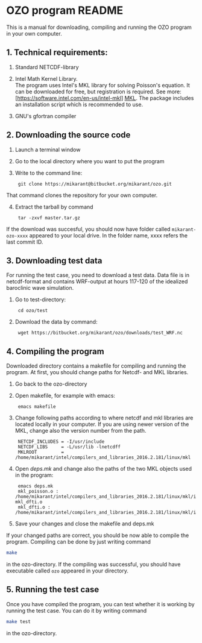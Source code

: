 # OZO program README

This is a manual for downloading, compiling and running the OZO program in your own computer.

## 1. Technical requirements:

1. Standard NETCDF-library

2. Intel Math Kernel Library.  
The program uses Intel's MKL library for solving Poisson's equation. It can be downloaded for free, but registration is required. See more: [https://software.intel.com/en-us/intel-mkl] [MKL]. The package includes an installation script which is recommended to use.
   
3. GNU's gfortran compiler

## 2. Downloading the source code

1. Launch a terminal window

2. Go to the local directory where you want to put the program

3. Write to the command line:

        git clone https://mikarant@bitbucket.org/mikarant/ozo.git
 That command clones the repository for your own computer.

4. Extract the tarball by command

        tar -zxvf master.tar.gz


If the download was succesful, you should now have folder called `mikarant-ozo-xxxx` appeared to your local drive. In the folder name, xxxx refers the last commit ID.

## 3. Downloading test data

For running the test case, you need to download a test data. Data file is in netcdf-format and contains WRF-output at hours 117-120 of the idealized baroclinic wave simulation.

1. Go to test-directory:

        cd ozo/test


2. Download the data by command:

        wget https://bitbucket.org/mikarant/ozo/downloads/test_WRF.nc


## 4. Compiling the program

Downloaded directory contains a makefile for compiling and running the program. At first, you should change paths for Netcdf- and MKL libraries.

1. Go back to the ozo-directory

2. Open makefile, for example with emacs:

        emacs makefile

3. Change following paths according to where netcdf and mkl libraries are located locally in your computer. If you are using newer version of the MKL, change also the version number from the path.

        NETCDF_INCLUDES = -I/usr/include  
        NETCDF_LIBS     = -L/usr/lib -lnetcdff  
        MKLROOT         = /home/mikarant/intel/compilers_and_libraries_2016.2.181/linux/mkl  

4. Open _deps.mk_ and change also the paths of the two MKL objects used in the program:

        emacs deps.mk
        mkl_poisson.o : /home/mikarant/intel/compilers_and_libraries_2016.2.181/linux/mkl/include/mkl_poisson.f90 mkl_dfti.o 
        mkl_dfti.o : /home/mikarant/intel/compilers_and_libraries_2016.2.181/linux/mkl/include/mkl_dfti.f90 

5. Save your changes and close the makefile and deps.mk

If your changed paths are correct, you should be now able to compile the program. Compiling can be done by just writing command
```bash
make
```
in the ozo-directory. If the compiling was successful, you should have executable called ``` ozo ``` appeared in your directory.

## 5. Running the test case

Once you have compiled the program, you can test whether it is working by running the test case. You can do it by writing command
```bash
make test
```
in the ozo-directory.



[//]: # (Reference links)

[MKL]: <https://software.intel.com/en-us/intel-mkl>

